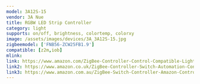 ```yaml
---
model: 3A12S-15
vendor: 3A Nue
title: RGBW LED Strip Controller 
category: light
supports: on/off, brightness, colortemp, colorxy
image: /assets/images/devices/3A_3A12S-15.jpg
zigbeemodel: ['FNB56-ZCW25FB1.9']
compatible: [z2m,iob]
mlink: 
link: https://www.amazon.com/ZigBee-Controller-Control-Compatible-Lightify/dp/B07BTQJ8S5
link2: https://www.amazon.co.uk/ZigBee-Controller-Switch-Automation-Control/dp/B07XCWSZCS
link3: https://www.amazon.com.au/ZigBee-Switch-Controller-Amazon-Control/dp/B07L972KQF
---
```

